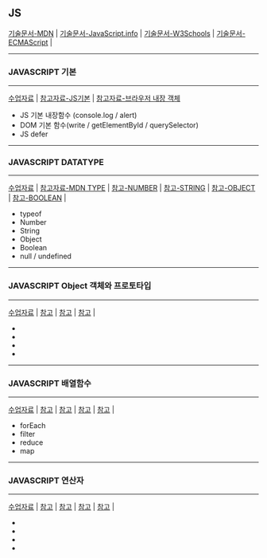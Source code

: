 JS
---
[기술문서-MDN](https://developer.mozilla.org/ko/docs/Web/JavaScript) |
[기술문서-JavaScript.info](https://ko.javascript.info/) |
[기술문서-W3Schools](https://www.w3schools.com/js/) |
[기술문서-ECMAScript](https://www.ecma-international.org/ecma-262/) |

---
### JAVASCRIPT 기본
---
[수업자료](11JS_BASIC) | 
[참고자료-JS기본](https://velog.io/@ymh0951/JavaScript%EB%9E%80) | 
[참고자료-브라우저 내장 객체](https://kssong.tistory.com/29)

- JS 기본 내장함수 (console.log / alert) 
- DOM 기본 함수(write / getElementById / querySelector)
- JS defer 

---
### JAVASCRIPT DATATYPE
---
[수업자료](12JS_TYPE) |
[참고자료-MDN TYPE](https://developer.mozilla.org/ko/docs/Web/JavaScript/Data_structures) |
[참고-NUMBER](https://ko.javascript.info/number) |
[참고-STRING]() | 
[참고-OBJECT]() | 
[참고-BOOLEAN]() | 
- typeof
- Number
- String
- Object
- Boolean
- null / undefined

---
### JAVASCRIPT Object 객체와 프로토타입
---
[수업자료]() |
[참고]() |
[참고]() |
[참고]() |

-
-
-
-

---
### JAVASCRIPT 배열함수
---
[수업자료]() |
[참고]() | 
[참고]() | 
[참고]() | 
[참고]() | 

- forEach
- filter
- reduce
- map

---
### JAVASCRIPT 연산자
---
[수업자료]() | 
[참고]() |
[참고]() |
[참고]() |
[참고]() |

-
-
-
-


